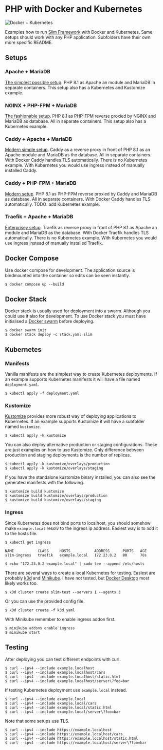 # PHP with Docker and Kubernetes

![Docker + Kubernetes](https://www.appelsiini.net/img/docker-kubernetes.png)

Examples how to run [Slim Framework](https://www.slimframework.com/) with Docker and Kubernetes. Same setups should work with any PHP application. Subfolders have their own more specific README.

## Setups
### Apache + MariaDB

[The simplest possible setup](apache/). PHP 8.1 as Apache an module and MariaDB in separate containers. This setup also has a Kubernetes and Kustomize example.

### NGINX + PHP-FPM + MariaDB

[The fashionable setup](nginx-phpfpm/). PHP 8.1 as PHP-FPM reverse proxied by NGINX and MariaDB as database. All in separate containers. This setup also has a Kubernetes example.

### Caddy + Apache + MariaDB

[Modern simple setup](caddy-apache/). Caddy as a reverse proxy in front of PHP 8.1 as an Apache module and MariaDB as the database. All in separate containers. With Docker Caddy handles TLS automatically. There is no Kubernetes example. With Kubernetes you would use ingress instead of manually installed Caddy.


### Caddy + PHP-FPM + MariaDB

[Modern setup](caddy-phpfpm/). PHP 8.1 as PHP-FPM reverse proxied by Caddy and MariaDB as database. All in separate containers. With Docker Caddy handles TLS automatically. TODO: add Kubernetes example.

### Traefik + Apache + MariaDB

[Enterprisey setup](traefik-apache/). Traefik as reverse proxy in front of PHP 8.1 as Apache an module and MariaDB as the database. With Docker Traefik handles TLS automatically. There is no Kubernetes example. With Kubernetes you would use ingress instead of manually installed Traefik.

## Docker Compose

Use docker compose for development. The application source is bindmounted into the container so edits can be seen instantly.

```
$ docker compose up --build
```

## Docker Stack

Docker stack is usually used for deployment into a swarm. Although you could use it also for development. To use Docker stack you must have initialised a [Docker swarm](https://docs.docker.com/engine/swarm/) before deploying.

```
$ docker swarm init
$ docker stack deploy -c stack.yaml slim
```

## Kubernetes

### Manifests

Vanilla manifests are the simplest way to create Kubernetes deployments. If an example supports Kubernetes manifests it will have a file named `deployment.yaml`.

```
$ kubectl apply -f deployment.yaml
```

### Kustomize

[Kustomize](https://kustomize.io/) provides more robust way of deploying applications to Kubernetes. If an example supports Kustomize it will have a subfolder named `kustomize`.

```
$ kubectl apply -k kustomize
```

You can also deploy alternative production or staging configurations. These are just examples on how to use Kustomize. Only difference between production and staging deployments is the number of replicas.

```
$ kubectl apply -k kustomize/overlays/production
$ kubectl apply -k kustomize/overlays/staging
```

If you have the standalone kustomize binary installed, you can also see the generated manifests with the following.

```
$ kustomize build kustomize
$ kustomize build kustomize/overlays/production
$ kustomize build kustomize/overlays/staging
```

### Ingress

Since Kubernetes does not bind ports to localhost, you should somehow make `example.local` resolv to the ingress ip address. Easiest way is to add it to the hosts file.

```
$ kubectl get ingress

NAME           CLASS     HOSTS           ADDRESS      PORTS   AGE
slim-ingress   traefik   example.local   172.23.0.2   80      70s

$ echo "172.23.0.2 example.local" | sudo tee --append /etc/hosts
```

There are several ways to create a local Kubernetes for testing. Easiest are probably [k3d](https://k3d.io/) and [Minikube](https://minikube.sigs.k8s.io/docs/start/). I have not tested, but [Docker Desktop](https://docs.docker.com/desktop/kubernetes/) most likely works too.

```
$ k3d cluster create slim-test --servers 1 --agents 3
```

Or you can use the provided config file.

```
$ k3d cluster create -f k3d.yaml
```

With Minikube remember to enable ingress addon first.

```
$ minikube addons enable ingress
$ minikube start
```

## Testing

After deploying you can test different endpoints with curl.

```
$ curl --ipv4 --include example.localhost
$ curl --ipv4 --include example.localhost/cars
$ curl --ipv4 --include example.localhost/static.html
$ curl --ipv4 --include example.localhost/server\?foo=bar
```

If testing Kubernetes deployment use `example.local` instead.

```
$ curl --ipv4 --include example.local
$ curl --ipv4 --include example.local/cars
$ curl --ipv4 --include example.local/static.html
$ curl --ipv4 --include example.local/server\?foo=bar
```

Note that some setups use TLS.

```
$ curl --ipv4 --include https://example.localhost
$ curl --ipv4 --include https://example.localhost/cars
$ curl --ipv4 --include https://example.localhost/static.html
$ curl --ipv4 --include https://example.localhost/server\?foo=bar
```
